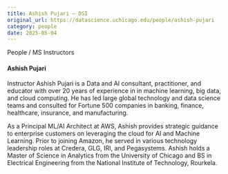 ```yaml
---
title: Ashish Pujari – DSI
original_url: https://datascience.uchicago.edu/people/ashish-pujari
category: people
date: 2025-05-04
---
```


People / MS Instructors

#### Ashish Pujari

Instructor
Ashish Pujari is a Data and AI consultant, practitioner, and educator with over 20 years of experience in in machine learning, big data, and cloud computing. He has led large global technology and data science teams and consulted for Fortune 500 companies in banking, finance, healthcare, insurance, and manufacturing.

As a Principal ML/AI Architect at AWS, Ashish provides strategic guidance to enterprise customers on leveraging the cloud for AI and Machine Learning. Prior to joining Amazon, he served in various technology leadership roles at Credera, GLG, IRI, and Pegasystems. Ashish holds a Master of Science in Analytics from the University of Chicago and BS in Electrical Engineering from the National Institute of Technology, Rourkela.